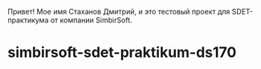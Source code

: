 Привет! 
Мое имя Стаханов Дмитрий, и это тестовый проект для SDET-практикума
от компании SimbirSoft.

 # simbirsoft-sdet-praktikum-ds170
 
